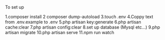 To set up

1.composer install
2 composer dump-autoload
3.touch .env
4.Coppy text from .env.example to .env
5.php artisan key:generate
6.php artisan cache:clear 
7.php artisan config:clear
8.set up database (Mysql etc...)
9.php artisan migrate
10.php artisan serve
11.npm run watch

